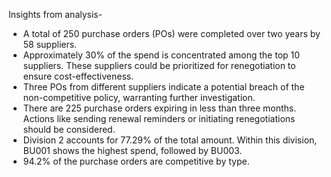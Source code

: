 Insights from analysis- 
- A total of 250 purchase orders (POs) were completed over two years by 58 suppliers.
- Approximately 30% of the spend is concentrated among the top 10 suppliers. These suppliers could be prioritized for renegotiation to ensure cost-effectiveness.
- Three POs from different suppliers indicate a potential breach of the non-competitive policy, warranting further investigation.
- There are 225 purchase orders expiring in less than three months. Actions like sending renewal reminders or initiating renegotiations should be considered.
- Division 2 accounts for 77.29% of the total amount. Within this division, BU001 shows the highest spend, followed by BU003.
- 94.2% of the purchase orders are competitive by type.
